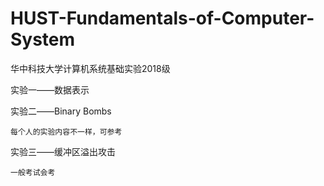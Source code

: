 # HUST-Fundamentals-of-Computer-System
华中科技大学计算机系统基础实验2018级

实验一——数据表示

实验二——Binary Bombs
    
    每个人的实验内容不一样，可参考

实验三——缓冲区溢出攻击

    一般考试会考

